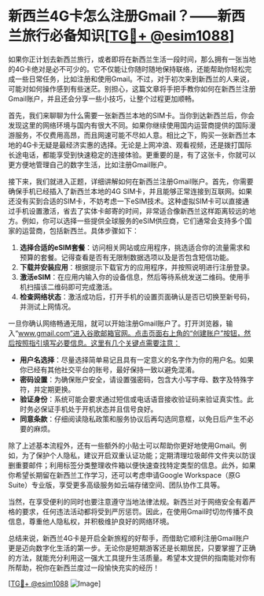 # 新西兰4G卡怎么注册Gmail？——新西兰旅行必备知识[[TG💪+ @esim1088](https://t.me/s/esim1088)]

如果你正计划去新西兰旅行，或者即将在新西兰生活一段时间，那么拥有一张当地的4G卡绝对是必不可少的。它不仅能让你随时随地保持联络，还能帮助你轻松完成一些日常任务，比如注册和使用Gmail。不过，对于初次来到新西兰的人来说，可能对如何操作感到有些迷茫。别担心，这篇文章将手把手教你如何在新西兰注册Gmail账户，并且还会分享一些小技巧，让整个过程更加顺畅。

首先，我们来聊聊为什么需要一张新西兰本地的SIM卡。当你到达新西兰后，你会发现这里的网络环境与国内有很大不同。如果你继续使用国内运营商提供的国际漫游服务，不仅费用高昂，而且网速可能不尽如人意。相比之下，购买一张新西兰本地的4G卡无疑是最经济实惠的选择。无论是上网冲浪、观看视频，还是拨打国际长途电话，都能享受到快速稳定的连接体验。更重要的是，有了这张卡，你就可以更方便地管理自己的数字生活，比如注册Gmail账户。

接下来，我们就进入正题，详细讲解如何在新西兰注册Gmail账户。首先，你需要确保手机已经插入了新西兰本地的4G SIM卡，并且能够正常连接到互联网。如果还没有买到合适的SIM卡，不妨考虑一下eSIM技术。这种虚拟SIM卡可以直接通过手机设置激活，省去了实体卡邮寄的时间，非常适合像新西兰这样距离较远的地方。例如，你可以选择一些提供全球服务的eSIM供应商，它们通常会支持多个国家的运营商，包括新西兰。具体步骤如下：

1. **选择合适的eSIM套餐**：访问相关网站或应用程序，挑选适合你的流量需求和预算的套餐。记得查看是否有无限制数据选项以及是否包含短信功能。
2. **下载并安装应用**：根据提示下载官方的应用程序，并按照说明进行注册登录。
3. **激活eSIM**：在应用内输入你的设备信息，然后等待系统发送二维码。使用手机扫描该二维码即可完成激活。
4. **检查网络状态**：激活成功后，打开手机的设置页面确认是否已切换至新号码，并测试上网情况。

一旦你确认网络畅通无阻，就可以开始注册Gmail账户了。打开浏览器，输入“www.gmail.com”进入谷歌邮箱官网。点击页面右上角的“创建账户”按钮，然后按照指引填写必要信息。这里有几个关键点需要注意：

- **用户名选择**：尽量选择简单易记且具有一定意义的名字作为你的用户名。如果你已经有其他社交平台的账号，最好保持一致以避免混淆。
- **密码设置**：为确保账户安全，请设置强密码，包含大小写字母、数字及特殊字符，并定期更换。
- **验证身份**：系统可能会要求通过短信或电话语音接收验证码来验证真实性。此时务必保证手机处于开机状态并且信号良好。
- **同意条款**：仔细阅读隐私政策和服务协议后再勾选同意框，以免日后产生不必要的麻烦。

除了上述基本流程外，还有一些额外的小贴士可以帮助你更好地使用Gmail。例如，为了保护个人隐私，建议开启双重认证功能；定期清理垃圾邮件文件夹以防误删重要邮件；利用标签分类整理收件箱以便快速查找特定类型的信息。此外，如果你希望长期留在新西兰工作学习，还可以考虑申请Google Workspace（原G Suite）专业版，享受更多高级服务如云端存储空间、团队协作工具等。

当然，在享受便利的同时也要注意遵守当地法律法规。新西兰对于网络安全有着严格的要求，任何违法活动都将受到严厉惩罚。因此，在使用Gmail时切勿传播不良信息，尊重他人隐私权，并积极维护良好的网络环境。

总结来说，新西兰4G卡是开启全新旅程的好帮手，而借助它顺利注册Gmail账户更是迈向数字化生活的第一步。无论你是短期游客还是长期居民，只要掌握了正确的方法，就能充分利用这一强大工具提升生活质量。希望本文提供的指南能对你有所帮助，祝你在新西兰度过一段愉快充实的经历！

[[TG💪+ @esim1088](https://t.me/s/esim1088) ![Image](https://i.postimg.cc/4NQfJmqS/Snipaste-2025-05-13-00-14-12.png)]